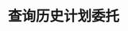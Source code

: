 ---
title: 查询历史计划委托
position_number: 6
type: get
description: /v1/entrust/plan-list-history
parameters:
    -
        name: symbol
        type: string
        mandatory: true
        default: N/A
        description: "交易对（不传时撤销所有交易对）\t"
        ranges:
    -
        name: direction
        type: string
        mandatory: false
        default: NEXT
        description: "方向（PREV:上一页；NEXT:下一页）\t"
        ranges: PREV;NEXT
    -
        name: id
        type: integer
        mandatory: false
        default: N/A
        description: id
        ranges:
    -
        name: limit
        type: integer
        mandatory: false
        default: 10
        description: "条数\t"
        ranges:
    -
        name: startTime
        type: integer
        mandatory: false
        default:
        description: 起始时间
        ranges:
    -
        name: endTime
        type: integer
        mandatory: false
        default:
        description: 结束时间
        ranges:
left_code_blocks:
    -
        code_block: "public void getMarketConfig() {\r\n\tString text = HttpUtil.get(URL + \"/data/api/v1/getMarketConfig\");\r\n\tSystem.out.println(text);\r\n}"
        title: Java
        language: java
right_code_blocks:
    - code_block: |-
        {
          "error": {
            "code": "",
            "msg": ""
          },
          "msgInfo": "",
          "result": {
            "hasNext": false, //是否有下一页
            "hasPrev": false, //是否有上一页
            "items": [ //数据列表
              {
                "closePosition": false, //是否触发全平
                "createdTime": 0, //创建时间
                "entrustId": 0, //委托id
                "entrustType": "", //委托类型
                "marketOrderLevel": 0, //市价最优档
                "orderSide": "", //买卖方向
                "ordinary": true,
                "origQty": 0, //数量（张）
                "positionSide": "", //持仓方向
                "price": 0, //订单价格
                "state": "", //订单状态 NOT_TRIGGERED：新建委托（未触发）；TRIGGERING：触发中；TRIGGERED：已触发；USER_REVOCATION：用户撤销；PLATFORM_REVOCATION：平台撤销（拒绝）；EXPIRED：已过期
                "stopPrice": 0, //触发价格
                "symbol": "", //交易对
                "timeInForce": "", //有效方式
                "triggerPriceType": "" //触发价格类型
              }
            ]
          },
          "returnCode": 0
        }
      title: Response
      language: json
---